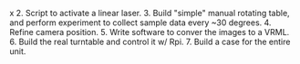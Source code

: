 x 2. Script to activate a linear laser.
3. Build "simple" manual rotating table, and perform experiment to collect sample data every ~30 degrees.
4. Refine camera position.
5. Write software to conver the images to a VRML.
6. Build the real turntable and control it w/ Rpi.
7. Build a case for the entire unit.
